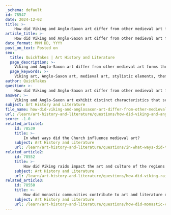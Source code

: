 ```yaml
---
_schema: default
id: 78547
date: 2024-12-02
title: >-
    How did Viking and Anglo-Saxon art differ from other medieval art forms?
article_title: >-
    How did Viking and Anglo-Saxon art differ from other medieval art forms?
date_format: MMM DD, YYYY
post_on_text: Posted on
seo:
  title: QuickTakes | Art History and Literature
  page_description: >-
    Viking and Anglo-Saxon art differ from other medieval art forms through unique stylistic elements, themes focused on storytelling and cultural values, and various materials and techniques, reflecting both pre-Christian traditions and the rise of Christianity in medieval Europe.
  page_keywords: >-
    Viking art, Anglo-Saxon art, medieval art, stylistic elements, themes, materials, metalwork, geometric shapes, animal motifs, storytelling, Christian themes, craftsmanship, woodwork, narrative art
author: QuickTakes
question: >-
    How did Viking and Anglo-Saxon art differ from other medieval art forms?
answer: >-
    Viking and Anglo-Saxon art exhibit distinct characteristics that set them apart from other medieval art forms, particularly in their stylistic elements, themes, and materials used.\n\n**Key Characteristics:**\n1. **Anglo-Saxon Art**: This art style is known for its intricate patterns, geometric shapes, and bold colors. It often features metalwork, stone carvings, and manuscript illumination. The Anglo-Saxon period saw a transition from the Germanic Animal Style to a more distinctive Anglo-Saxon character, particularly in metalwork. For example, round disk brooches became popular, replacing the continental styles of fibulae and penannular brooches.\n\n2. **Viking Art**: Viking art is characterized by its use of stylized animal motifs, often referred to as 'zoomorphic' art. This style developed into a confident native expression by the end of the 7th century CE. The Jellinge Style, which emerged in the 10th century, is notable for its band-shaped bodies of animals and intricate designs. Viking art also reflects a mastery of woodworking and engineering, particularly in their timber architecture.\n\n**Themes and Symbolism**:\n- Both Viking and Anglo-Saxon art often incorporated storytelling elements, with a focus on puzzles and narratives. This contrasts with the more religious and symbolic themes prevalent in other medieval art forms, which were heavily influenced by the Church.\n- The Vikings' art often depicted their beliefs and cultural values, while Anglo-Saxon art began to integrate Christian themes following the conversion of England to Christianity in the 7th century.\n\n**Materials and Techniques**:\n- Anglo-Saxon art is renowned for its metalwork, particularly in jewelry and decorative items, which were often placed in burials before the Christianization of England. After conversion, the fusion of Germanic and Christian elements became evident in their art.\n- Viking art, on the other hand, showcased a variety of materials, including wood, metal, and stone, with a strong emphasis on craftsmanship and functional design, particularly in shipbuilding and weaponry.\n\nIn summary, Viking and Anglo-Saxon art differ from other medieval art forms through their unique stylistic elements, thematic focus on storytelling and cultural values, and the materials and techniques employed. Their art reflects a blend of pre-Christian traditions and the influences of Christianity, marking a significant evolution in the artistic landscape of medieval Europe.
subject: Art History and Literature
file_name: how-did-viking-and-anglosaxon-art-differ-from-other-medieval-art-forms.md
url: /learn/art-history-and-literature/questions/how-did-viking-and-anglosaxon-art-differ-from-other-medieval-art-forms
score: -1.0
related_article1:
    id: 78539
    title: >-
        In what ways did the Church influence medieval art?
    subject: Art History and Literature
    url: /learn/art-history-and-literature/questions/in-what-ways-did-the-church-influence-medieval-art
related_article2:
    id: 78552
    title: >-
        How did Viking raids impact the art and culture of the regions they invaded?
    subject: Art History and Literature
    url: /learn/art-history-and-literature/questions/how-did-viking-raids-impact-the-art-and-culture-of-the-regions-they-invaded
related_article3:
    id: 78550
    title: >-
        How did monastic communities contribute to art and literature during the medieval period?
    subject: Art History and Literature
    url: /learn/art-history-and-literature/questions/how-did-monastic-communities-contribute-to-art-and-literature-during-the-medieval-period
---
```


&nbsp;